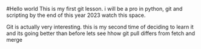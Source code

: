 #Hello world
This is my first git lesson.
i will be a pro in python, git and scripting by the end of this year 2023
watch this space.

Git is actually very interesting. this is my second time of deciding to learn it and its going better than before
lets see hhow git pull differs from fetch and merge
